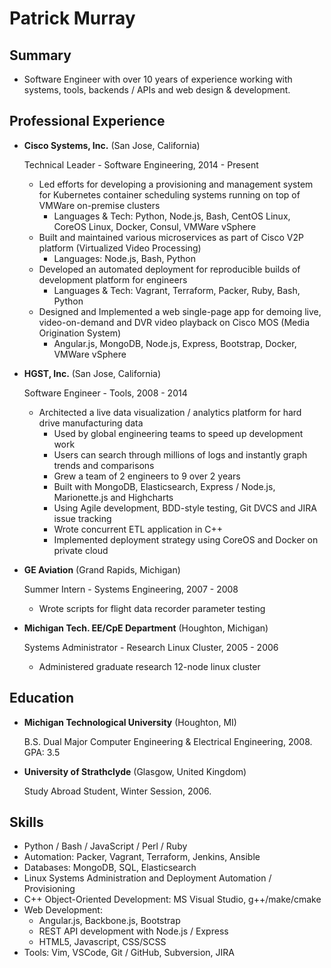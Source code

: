 Patrick Murray
===============

Summary
-------

*   Software Engineer with over 10 years of experience working with systems, tools, backends / APIs and web design & development.


Professional Experience
-----------------------


*   **Cisco Systems, Inc.** (San Jose, California)

    Technical Leader - Software Engineering, 2014 - Present

    -   Led efforts for developing a provisioning and management system for Kubernetes container scheduling systems running on top of VMWare on-premise clusters
        - Languages & Tech: Python, Node.js, Bash, CentOS Linux, CoreOS Linux, Docker, Consul, VMWare vSphere
    -   Built and maintained various microservices as part of Cisco V2P platform (Virtualized Video Processing)
        - Languages: Node.js, Bash, Python
    -   Developed an automated deployment for reproducible builds of development platform for engineers
        - Languages & Tech: Vagrant, Terraform, Packer, Ruby, Bash, Python
    -   Designed and Implemented a web single-page app for demoing live, video-on-demand and DVR video playback on Cisco MOS (Media Origination System)
        - Angular.js, MongoDB, Node.js, Express, Bootstrap, Docker, VMWare vSphere
        
*   **HGST, Inc.** (San Jose, California)

    Software Engineer - Tools, 2008 - 2014

    -   Architected a live data visualization / analytics platform for hard drive manufacturing data
        - Used by global engineering teams to speed up development work
        - Users can search through millions of logs and instantly graph trends and comparisons
        - Grew a team of 2 engineers to 9 over 2 years
        - Built with MongoDB, Elasticsearch, Express / Node.js, Marionette.js and Highcharts
        - Using Agile development, BDD-style testing, Git DVCS and JIRA issue tracking
        - Wrote concurrent ETL application in C++
        - Implemented deployment strategy using CoreOS and Docker on private cloud

*   **GE Aviation** (Grand Rapids, Michigan)

    Summer Intern - Systems Engineering, 2007 - 2008

    -   Wrote scripts for flight data recorder parameter testing


*   **Michigan Tech. EE/CpE Department** (Houghton, Michigan)

    Systems Administrator - Research Linux Cluster, 2005 - 2006

    -   Administered graduate research 12-node linux cluster


Education
---------

*   **Michigan Technological University** (Houghton, MI)

    B.S. Dual Major Computer Engineering & Electrical Engineering, 2008.  GPA: 3.5

*   **University of Strathclyde** (Glasgow, United Kingdom)

    Study Abroad Student, Winter Session, 2006.


Skills
------

*   Python / Bash / JavaScript / Perl / Ruby
*   Automation: Packer, Vagrant, Terraform, Jenkins, Ansible
*   Databases: MongoDB, SQL, Elasticsearch
*   Linux Systems Administration and Deployment Automation / Provisioning
*   C++ Object-Oriented Development: MS Visual Studio, g++/make/cmake
*   Web Development:
    *   Angular.js, Backbone.js, Bootstrap
    *   REST API development with Node.js / Express
    *   HTML5, Javascript, CSS/SCSS
*   Tools: Vim, VSCode, Git / GitHub,  Subversion, JIRA
